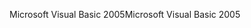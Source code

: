 <span data-ttu-id="b570c-101">Microsoft Visual Basic 2005</span><span class="sxs-lookup"><span data-stu-id="b570c-101">Microsoft Visual Basic 2005</span></span>